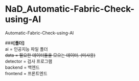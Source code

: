 # NaD_Automatic-Fabric-Check-using-AI
Automatic-Fabric-Check-using-AI

###**[폴더]**<br>
ai = 인공지능 파일 폴더<br>
~~data = 필요한 데이터들을 모으는 데이터. (미사용)<br>~~
detector = 검사 프로그램<br>
backend = 백엔드<br>
frontend = 프론트엔드<br>
